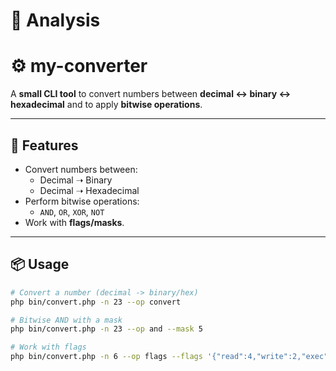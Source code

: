 # 🔎 Analysis  
# ⚙️ my-converter  

A **small CLI tool** to convert numbers between **decimal ↔ binary ↔ hexadecimal** and to apply **bitwise operations**.

---

## 🚀 Features  
- Convert numbers between:
  - Decimal ➝ Binary  
  - Decimal ➝ Hexadecimal  
- Perform bitwise operations:
  - `AND`, `OR`, `XOR`, `NOT`  
- Work with **flags/masks**.

---

## 📦 Usage  

```bash
# Convert a number (decimal -> binary/hex)
php bin/convert.php -n 23 --op convert

# Bitwise AND with a mask
php bin/convert.php -n 23 --op and --mask 5

# Work with flags
php bin/convert.php -n 6 --op flags --flags '{"read":4,"write":2,"exec":1}'
